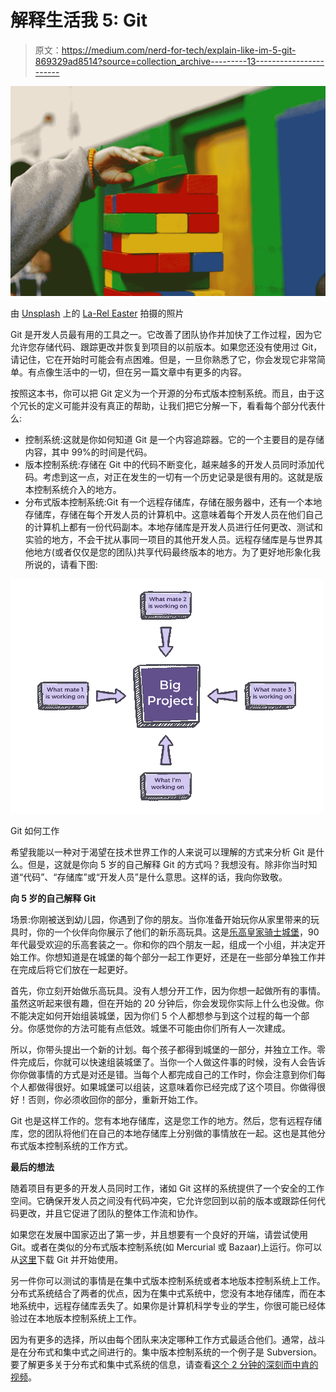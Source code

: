 # 解释生活我 5: Git

> 原文：<https://medium.com/nerd-for-tech/explain-like-im-5-git-869329ad8514?source=collection_archive---------13----------------------->

![](img/72d5bdd1e3d83af0d52d5ba2de1a1e5b.png)

由 [Unsplash](https://unsplash.com?utm_source=medium&utm_medium=referral) 上的 [La-Rel Easter](https://unsplash.com/@lastnameeaster?utm_source=medium&utm_medium=referral) 拍摄的照片

Git 是开发人员最有用的工具之一。它改善了团队协作并加快了工作过程，因为它允许您存储代码、跟踪更改并恢复到项目的以前版本。如果您还没有使用过 Git，请记住，它在开始时可能会有点困难。但是，一旦你熟悉了它，你会发现它非常简单。有点像生活中的一切，但在另一篇文章中有更多的内容。

按照这本书，你可以把 Git 定义为一个开源的分布式版本控制系统。而且，由于这个冗长的定义可能并没有真正的帮助，让我们把它分解一下，看看每个部分代表什么:

*   控制系统:这就是你如何知道 Git 是一个内容追踪器。它的一个主要目的是存储内容，其中 99%的时间是代码。
*   版本控制系统:存储在 Git 中的代码不断变化，越来越多的开发人员同时添加代码。考虑到这一点，对正在发生的一切有一个历史记录是很有用的。这就是版本控制系统介入的地方。
*   分布式版本控制系统:Git 有一个远程存储库，存储在服务器中，还有一个本地存储库，存储在每个开发人员的计算机中。这意味着每个开发人员在他们自己的计算机上都有一份代码副本。本地存储库是开发人员进行任何更改、测试和实验的地方，不会干扰从事同一项目的其他开发人员。远程存储库是与世界其他地方(或者仅仅是您的团队)共享代码最终版本的地方。为了更好地形象化我所说的，请看下图:

![](img/3fe27735f1a176c45a70cfbcb70c556e.png)

Git 如何工作

希望我能以一种对于渴望在技术世界工作的人来说可以理解的方式来分析 Git 是什么。但是，这就是你向 5 岁的自己解释 Git 的方式吗？我想没有。除非你当时知道“代码”、“存储库”或“开发人员”是什么意思。这样的话，我向你致敬。

**向 5 岁的自己解释 Git**

场景:你刚被送到幼儿园，你遇到了你的朋友。当你准备开始玩你从家里带来的玩具时，你的一个伙伴向你展示了他们的新乐高玩具。这是[乐高皇家骑士城堡](https://www.toysperiod.com/lego-set-reference/castle/royal-knights/lego-6090-royal-knights-castle/)，90 年代最受欢迎的乐高套装之一。你和你的四个朋友一起，组成一个小组，并决定开始工作。你想知道是在城堡的每个部分一起工作更好，还是在一些部分单独工作并在完成后将它们放在一起更好。

首先，你立刻开始做乐高玩具。没有人想分开工作，因为你想一起做所有的事情。虽然这听起来很有趣，但在开始的 20 分钟后，你会发现你实际上什么也没做。你不能决定如何开始组装城堡，因为你们 5 个人都想参与到这个过程的每一个部分。你感觉你的方法可能有点低效。城堡不可能由你们所有人一次建成。

所以，你带头提出一个新的计划。每个孩子都得到城堡的一部分，并独立工作。零件完成后，你就可以快速组装城堡了。当你一个人做这件事的时候，没有人会告诉你你做事情的方式是对还是错。当每个人都完成自己的工作时，你会注意到你们每个人都做得很好。如果城堡可以组装，这意味着你已经完成了这个项目。你做得很好！否则，你必须收回你的部分，重新开始工作。

Git 也是这样工作的。您有本地存储库，这是您工作的地方。然后，您有远程存储库，您的团队将他们在自己的本地存储库上分别做的事情放在一起。这也是其他分布式版本控制系统的工作方式。

**最后的想法**

随着项目有更多的开发人员同时工作，诸如 Git 这样的系统提供了一个安全的工作空间。它确保开发人员之间没有代码冲突，它允许您回到以前的版本或跟踪任何代码更改，并且它促进了团队的整体工作流和协作。

如果您在发展中国家迈出了第一步，并且想要有一个良好的开端，请尝试使用 Git。或者在类似的分布式版本控制系统(如 Mercurial 或 Bazaar)上运行。你可以从[这里](https://git-scm.com/book/en/v2/Getting-Started-Installing-Git)下载 Git 并开始使用。

另一件你可以测试的事情是在集中式版本控制系统或者本地版本控制系统上工作。分布式系统结合了两者的优点，因为在集中式系统中，您没有本地存储库，而在本地系统中，远程存储库丢失了。如果你是计算机科学专业的学生，你很可能已经体验过在本地版本控制系统上工作。

因为有更多的选择，所以由每个团队来决定哪种工作方式最适合他们。通常，战斗是在分布式和集中式之间进行的。集中版本控制系统的一个例子是 Subversion。要了解更多关于分布式和集中式系统的信息，请查看[这个 2 分钟的深刻而中肯的视频](https://www.youtube.com/watch?v=2ReR1YJrNOM)。